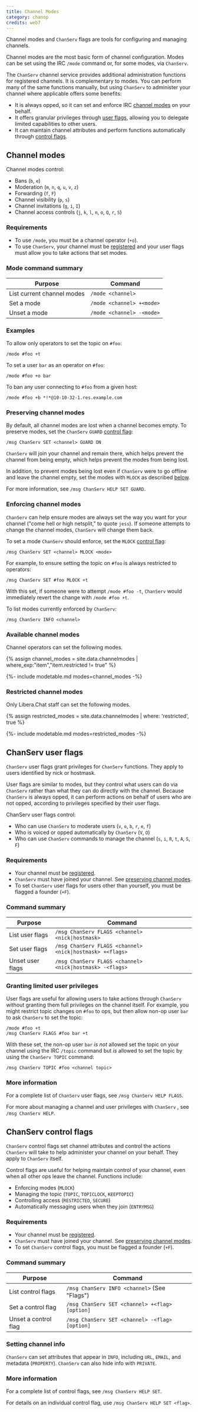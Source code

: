 ```yaml
---
title: Channel Modes
category: chanop
credits: web7
---
```


Channel modes and `ChanServ` flags are tools for configuring and managing
channels.

Channel modes are the most basic form of channel configuration. Modes can be
set using the IRC `/mode` command or, for some modes, via `ChanServ`.

The `ChanServ` channel service provides additional administration functions
for registered channels. It is complementary to modes. You can perform many of
the same functions manually, but using `ChanServ` to administer your channel
where applicable offers some benefits:

- It is always opped, so it can set and enforce IRC [channel
  modes](#channel-modes) on your behalf.
- It offers granular privileges through [user flags](#chanserv-user-flags),
  allowing you to delegate limited capabilities to other users. 
- It can maintain channel attributes and perform functions automatically
  through [control flags](#chanserv-control-flags).

## Channel modes

Channel modes control:

- Bans (`b`, `e`)
- Moderation (`m`, `n`, `q`, `u`, `v`, `z`)
- Forwarding (`f`, `F`)
- Channel visibility (`p`, `s`)
- Channel invitations (`g`, `i`, `I`)
- Channel access controls (`j`, `k`, `l`, `n`, `o`, `Q`, `r`, `S`)

### Requirements

- To use `/mode`, you must be a channel operator (`+o`).
- To use `ChanServ`, your channel must be
  [registered](/creatingchannels#registering-the-new-channel) and your user
  flags must allow you to take actions that set modes.

### Mode command summary

| Purpose                    |Command                    |
|----------------------------|---------------------------|
| List current channel modes | `/mode <channel>`         |
| Set a mode                 | `/mode <channel> +<mode>` |
| Unset a mode               | `/mode <channel> -<mode>` |

### Examples

To allow only operators to set the topic on `#foo`:

```irc
/mode #foo +t
```

To set a user `bar` as an operator on `#foo`:

```irc
/mode #foo +o bar
```

To ban any user connecting to `#foo` from a given host:

```irc
/mode #foo +b *!*@10-10-32-1.res.example.com
```

### Preserving channel modes

By default, all channel modes are lost when a channel becomes empty. To
preserve modes, set the `ChanServ` `GUARD` [control
flag](#chanserv-control-flags): 

```irc
/msg ChanServ SET <channel> GUARD ON
```

`ChanServ` will join your channel and remain there, which helps prevent the
channel from being empty, which helps prevent the modes from being lost.

In addition, to prevent modes being lost even if `ChanServ` were to go offline
and leave the channel empty, set the modes with `MLOCK` as described
[below](#enforcing-channel-modes).

For more information, see `/msg ChanServ HELP SET GUARD`.

### Enforcing channel modes

`ChanServ` can help ensure modes are always set the way you want for your
channel ("come hell or high netsplit," to quote `jess`). If someone attempts
to change the channel modes, `ChanServ` will change them back. 

To set a mode `ChanServ` should enforce, set the `MLOCK` [control
flag](#chanserv-control-flags):

```irc
/msg ChanServ SET <channel> MLOCK <mode>
```

For example, to ensure setting the topic on `#foo` is always restricted to
operators:

```irc
/msg ChanServ SET #foo MLOCK +t
```

With this set, if someone were to attempt `/mode #foo -t`, `ChanServ` would
immediately revert the change with `/mode #foo +t`.

To list modes currently enforced by `ChanServ`:

```irc
/msg ChanServ INFO <channel>
```

### Available channel modes

Channel operators can set the following modes.
<!-- markdownlint-disable MD013 -->
{% assign channel_modes = site.data.channelmodes | where_exp:"item","item.restricted != true" %}
<!-- markdownlint-enable MD013 -->

{%- include modetable.md modes=channel_modes -%}

### Restricted channel modes

Only Libera.Chat staff can set the following modes.
<!-- markdownlint-disable MD013 -->
{% assign restricted_modes = site.data.channelmodes | where: 'restricted', true %}
<!-- markdownlint-enable MD013 -->

{%- include modetable.md modes=restricted_modes -%}

## ChanServ user flags

`ChanServ` user flags grant privileges for `ChanServ` functions. They apply to
users identified by nick or hostmask. 

User flags are similar to modes, but they control what users can do via
`ChanServ` rather than what they can do directly with the channel. Because
`ChanServ` is always opped, it can perform actions on behalf of users who are
not opped, according to privileges specified by their user flags.

ChanServ user flags control:

- Who can use `ChanServ` to moderate users (`v`, `o`, `b`, `r`, `e`, `f`)
- Who is voiced or opped automatically by `ChanServ` (`V`, `O`)
- Who can use `ChanServ` commands to manage the channel (`s`, `i`, `R`, `t`,
  `A`, `S`, `F`)

### Requirements

- Your channel must be [registered](/creatingchannels#registering-the-new-channel).
- `ChanServ` must have joined your channel. See [preserving channel
  modes](#preserving-channel-modes).
- To set `ChanServ` user flags for users other than yourself, you must be
  flagged a founder (`+F`). 

### Command summary
<!-- markdownlint-disable MD013 -->
| Purpose          | Command                                                  |
|------------------|----------------------------------------------------------|
| List user flags  | `/msg ChanServ FLAGS <channel> <nick\|hostmask>`         |
| Set user flags   | `/msg ChanServ FLAGS <channel> <nick\|hostmask> +<flags>`|
| Unset user flags | `/msg ChanServ FLAGS <channel> <nick\|hostmask> -<flags>`|
<!-- markdownlint-enable MD013 -->

### Granting limited user privileges

User flags are useful for allowing users to take actions through `ChanServ`
without granting them full privileges on the channel itself. For example, you
might restrict topic changes on `#foo` to ops, but then allow non-op user
`bar` to ask `ChanServ` to set the topic: 

```irc
/mode #foo +t
/msg ChanServ FLAGS #foo bar +t
```

With these set, the non-op user `bar` _is not_ allowed set the topic on your
channel using the IRC `/topic` command but _is_ allowed to set the topic by
using the `ChanServ TOPIC` command:

```irc
/msg ChanServ TOPIC #foo <channel topic>
```

### More information

For a complete list of `ChanServ` user flags, see `/msg ChanServ HELP FLAGS`.

For more about managing a channel and user privileges with `ChanServ` , see
`/msg ChanServ HELP`.

## ChanServ control flags

`ChanServ` control flags set channel attributes and control the actions
`ChanServ` will take to help administer your channel on your behalf. They
apply to `ChanServ` itself. 

Control flags are useful for helping maintain control of your channel, even
when all other ops leave the channel. Functions include:

- Enforcing modes (`MLOCK`)
- Managing the topic (`TOPIC`, `TOPICLOCK`, `KEEPTOPIC`)
- Controlling access (`RESTRICTED`, `SECURE`)
- Automatically messaging users when they join (`ENTRYMSG`)

### Requirements

- Your channel must be [registered](/creatingchannels#registering-the-new-channel).
- `ChanServ` must have joined your channel. See [preserving channel
  modes](#preserving-channel-modes).
- To set `ChanServ` control flags, you must be flagged a founder (`+F`).

### Command summary

| Purpose              | Command                                        |
|----------------------|------------------------------------------------|
| List control flags   | `/msg ChanServ INFO <channel>` (See "Flags")   |
| Set a control flag   | `/msg ChanServ SET <channel> +<flag> [option]` |
| Unset a control flag | `/msg ChanServ SET <channel> -<flag> [option]` |

### Setting channel info

`ChanServ` can set attributes that appear in `INFO`, including `URL`, `EMAIL`,
and metadata (`PROPERTY`). `ChanServ` can also hide info with `PRIVATE`.

### More information

For a complete list of control flags, see `/msg ChanServ HELP SET`. 

For details on an individual control flag, use `/msg ChanServ HELP SET
<flag>`.

